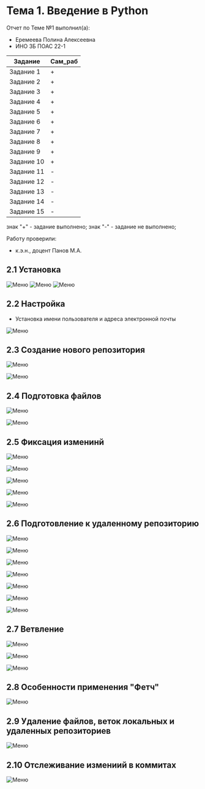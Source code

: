 # Тема 1. Введение в Python
Отчет по Теме №1 выполнил(а):
- Еремеева Полина Алексеевна
- ИНО ЗБ ПОАС 22-1

| Задание |  Сам_раб |
| ------ | ------ |
| Задание 1 | + |
| Задание 2 | + |
| Задание 3 |  + |
| Задание 4 | + |
| Задание 5 | + |
| Задание 6 | + |
| Задание 7 | + |
| Задание 8 | + |
| Задание 9 | + |
| Задание 10 | + |
| Задание 11 | - |
| Задание 12 | - |
| Задание 13 | - |
| Задание 14 | - |
| Задание 15| - |
знак "+" - задание выполнено; знак "-" - задание не выполнено;

Работу проверили:
- к.э.н., доцент Панов М.А.
## 2.1 Установка
![Меню](https://github.com/PolinaEr22/Lab/blob/Тема1/pic/python.png)
![Меню](https://github.com/PolinaEr22/Lab/blob/Тема1/pic/PyCharm.png)
![Меню](https://github.com/PolinaEr22/Lab/blob/Тема1/pic/Git.png)

## 2.2 Настройка
- Установка имени пользователя и адреса электронной почты

![Меню](https://github.com/PolinaEr22/Lab/blob/Тема1/pic/Email%26Name.png)


## 2.3 Создание нового репозитория

![Меню](https://github.com/PolinaEr22/Lab/blob/Тема1/pic/cd.png)

![Меню](https://github.com/PolinaEr22/Lab/blob/Тема1/pic/git%20init.png)

## 2.4 Подготовка файлов

![Меню](https://github.com/PolinaEr22/Lab/blob/Тема1/pic/git%20add.png)

![Меню](https://github.com/PolinaEr22/Lab/blob/Тема1/pic/git%20status.png)

## 2.5 Фиксация изменинй

![Меню](https://github.com/PolinaEr22/Lab/blob/Тема1/pic/git%20commit.png)

![Меню](https://github.com/PolinaEr22/Lab/blob/Тема1/pic/git%20log.png)

![Меню](https://github.com/PolinaEr22/Lab/blob/Тема1/pic/git%20log%20-n%205.png)

![Меню](https://github.com/PolinaEr22/Lab/blob/Тема1/pic/git%20log%20--oneline.png)

![Меню](https://github.com/PolinaEr22/Lab/blob/Тема1/pic/git%20log%20--graph.png)


## 2.6 Подготовление к удаленному репозиторию

![Меню](https://github.com/PolinaEr22/Lab/blob/Тема1/pic/git%20remote.png)

![Меню](https://github.com/PolinaEr22/Lab/blob/Тема1/pic/git%20push.png)

![Меню](https://github.com/PolinaEr22/Lab/blob/Тема1/pic/git%20pull.png)

![Меню](https://github.com/PolinaEr22/Lab/blob/Тема1/pic/git%20stash.png)

![Меню](https://github.com/PolinaEr22/Lab/blob/Тема1/pic/git%20stash%20save.png)

![Меню](https://github.com/PolinaEr22/Lab/blob/Тема1/pic/git%20stash%20apply.png)

![Меню](https://github.com/PolinaEr22/Lab/blob/Тема1/pic/git%20stash%20pop.png)

## 2.7 Ветвление

![Меню]()

![Меню]()

![Меню]()


## 2.8 Особенности применения "Фетч"

![Меню]()

## 2.9 Удаление файлов, веток локальных и удаленных репозиториев

![Меню]()

## 2.10 Отслеживание измениий в коммитах

![Меню]()
